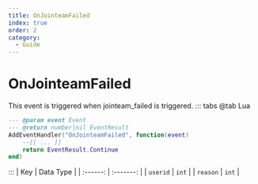 ```yaml
---
title: OnJointeamFailed
index: true
order: 2
category:
  - Guide
---
```


# OnJointeamFailed
This event is triggered when jointeam_failed is triggered.
::: tabs
@tab Lua
```lua
--- @param event Event
--- @return number|nil EventResult
AddEventHandler("OnJointeamFailed", function(event)
    --[[ ... ]]
    return EventResult.Continue
end)
```

:::
|    Key   | Data Type |
| :------: | :-------: |
| `userid` |   `int`   |
| `reason` |   `int`   |